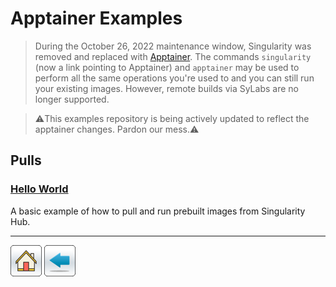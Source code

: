 # Apptainer Examples

> During the October 26, 2022 maintenance window, Singularity was removed and replaced with [Apptainer](https://apptainer.org/). The commands ```singularity``` (now a link pointing to Apptainer) and ```apptainer``` may be used to perform all the same operations you're used to and you can still run your existing images. However, remote builds via SyLabs are no longer supported. 

> ⚠️This examples repository is being actively updated to reflect the apptainer changes. Pardon our mess.⚠️
## Pulls

### [Hello World](Hello-World)
A basic example of how to pull and run prebuilt images from Singularity Hub.



*****
[![](/Images/home.png)](https://ua-researchcomputing-hpc.github.io/) 
[![](/Images/back.png)](../)
